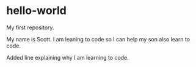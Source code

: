 # hello-world
My first repository.

My name is Scott. I am leaning to code so I can help my son also learn to code.

Added line explaining why I am learning to code.
